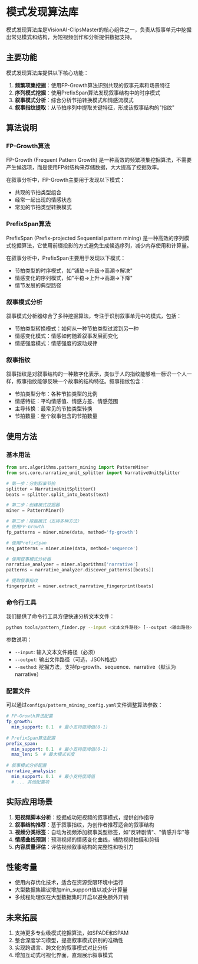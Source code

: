# 模式发现算法库

模式发现算法库是VisionAI-ClipsMaster的核心组件之一，负责从叙事单元中挖掘出常见模式和结构，为短视频创作和分析提供数据支持。

## 主要功能

模式发现算法库提供以下核心功能：

1. **频繁项集挖掘**：使用FP-Growth算法识别共现的叙事元素和场景特征
2. **序列模式挖掘**：使用PrefixSpan算法发现叙事结构中的时序模式
3. **叙事模式分析**：综合分析节拍转换模式和情感流模式
4. **叙事指纹提取**：从节拍序列中提取关键特征，形成该叙事结构的"指纹"

## 算法说明

### FP-Growth算法

FP-Growth (Frequent Pattern Growth) 是一种高效的频繁项集挖掘算法，不需要产生候选项，而是使用FP树结构来存储数据，大大提高了挖掘效率。

在叙事分析中，FP-Growth主要用于发现以下模式：
- 共现的节拍类型组合
- 经常一起出现的情感状态
- 常见的节拍类型转换模式

### PrefixSpan算法

PrefixSpan (Prefix-projected Sequential pattern mining) 是一种高效的序列模式挖掘算法，它使用前缀投影的方式避免生成候选序列，减少内存使用和计算量。

在叙事分析中，PrefixSpan主要用于发现以下模式：
- 节拍类型的时序模式，如"铺垫->升级->高潮->解决"
- 情感变化的序列模式，如"平稳->上升->高潮->下降"
- 情节发展的典型路径

### 叙事模式分析

叙事模式分析器综合了多种挖掘算法，专注于识别叙事单元中的模式，包括：
- 节拍类型转换模式：如何从一种节拍类型过渡到另一种
- 情感变化模式：情感如何随着叙事发展而变化
- 情感强度模式：情感强度的波动规律

### 叙事指纹

叙事指纹是对叙事结构的一种数字化表示，类似于人的指纹能够唯一标识一个人一样，叙事指纹能够反映一个故事的结构特征。叙事指纹包含：

- 节拍类型分布：各种节拍类型的比例
- 情感特征：平均情感值、情感方差、情感范围
- 主导转换：最常见的节拍类型转换
- 节拍数量：整个叙事包含的节拍数量

## 使用方法

### 基本用法

```python
from src.algorithms.pattern_mining import PatternMiner
from src.core.narrative_unit_splitter import NarrativeUnitSplitter

# 第一步：分割叙事节拍
splitter = NarrativeUnitSplitter()
beats = splitter.split_into_beats(text)

# 第二步：创建模式挖掘器
miner = PatternMiner()

# 第三步：挖掘模式（支持多种方法）
# 使用FP-Growth
fp_patterns = miner.mine(data, method='fp-growth')

# 使用PrefixSpan
seq_patterns = miner.mine(data, method='sequence')

# 使用叙事模式分析器
narrative_analyzer = miner.algorithms['narrative']
patterns = narrative_analyzer.discover_patterns([beats])

# 提取叙事指纹
fingerprint = miner.extract_narrative_fingerprint(beats)
```

### 命令行工具

我们提供了命令行工具方便快速分析文本文件：

```bash
python tools/pattern_finder.py --input <文本文件路径> [--output <输出路径>] [--method fp-growth|sequence|narrative]
```

参数说明：
- `--input`: 输入文本文件路径（必须）
- `--output`: 输出文件路径（可选，JSON格式）
- `--method`: 挖掘方法，支持fp-growth、sequence、narrative（默认为narrative）

### 配置文件

可以通过`configs/pattern_mining_config.yaml`文件调整算法参数：

```yaml
# FP-Growth算法配置
fp_growth:
  min_support: 0.1  # 最小支持度阈值(0-1)
  
# PrefixSpan算法配置
prefix_span:
  min_support: 0.1  # 最小支持度阈值(0-1)
  max_len: 5  # 最大模式长度
  
# 叙事模式分析配置
narrative_analysis:
  min_support: 0.1  # 最小支持度阈值
  # ... 其他配置项
```

## 实际应用场景

1. **短视频脚本分析**：挖掘成功短视频的叙事模式，提供创作指导
2. **叙事结构推荐**：基于叙事指纹，为创作者推荐适合的叙事结构
3. **视频分类标签**：自动为视频添加叙事类型标签，如"反转剧情"、"情感升华"等
4. **情感曲线预测**：预测视频的情感变化曲线，辅助视频拍摄和剪辑
5. **内容质量评估**：评估视频叙事结构的完整性和吸引力

## 性能考量

- 使用内存优化技术，适合在资源受限环境中运行
- 大型数据集建议增加min_support值以减少计算量
- 多线程处理仅在大型数据集时开启以避免额外开销

## 未来拓展

1. 支持更多专业级模式挖掘算法，如SPADE和SPAM
2. 整合深度学习模型，提高叙事模式识别的准确性
3. 实现跨语言、跨文化的叙事模式对比分析
4. 增加互动式可视化界面，直观展示叙事模式 